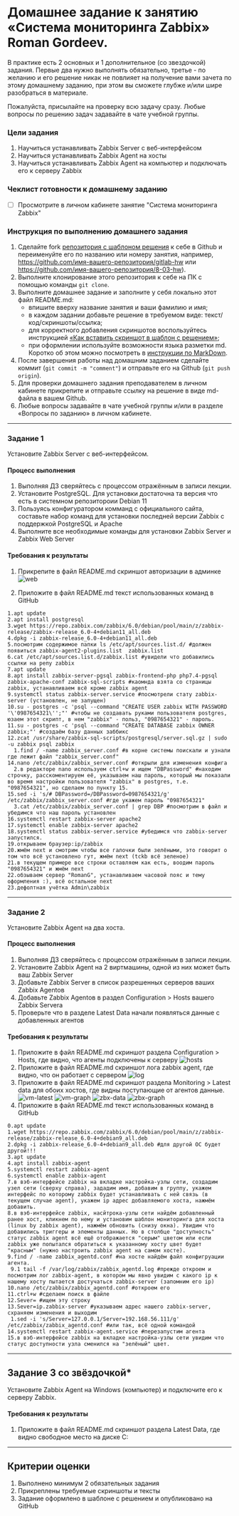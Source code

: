 # Домашнее задание к занятию «Система мониторинга Zabbix» Roman Gordeev.

В практике есть 2 основных и 1 дополнительное (со звездочкой) задания. Первые два нужно выполнять обязательно, третье - по желанию и его решение никак не повлияет на получение вами зачета по этому домашнему заданию, при этом вы сможете глубже и/или шире разобраться в материале. 

Пожалуйста, присылайте на проверку всю задачу сразу. Любые вопросы по решению задач задавайте в чате учебной группы.

### Цели задания
1. Научиться устанавливать Zabbix Server c веб-интерфейсом
2. Научиться устанавливать Zabbix Agent на хосты
3. Научиться устанавливать Zabbix Agent на компьютер и подключать его к серверу Zabbix 

### Чеклист готовности к домашнему заданию
- [ ] Просмотрите в личном кабинете занятие "Система мониторинга Zabbix" 

### Инструкция по выполнению домашнего задания

1. Сделайте fork [репозитория c шаблоном решения](https://github.com/netology-code/sys-pattern-homework) к себе в Github и переименуйте его по названию или номеру занятия, например, https://github.com/имя-вашего-репозитория/gitlab-hw или https://github.com/имя-вашего-репозитория/8-03-hw).
2. Выполните клонирование этого репозитория к себе на ПК с помощью команды `git clone`.
3. Выполните домашнее задание и заполните у себя локально этот файл README.md:
   - впишите вверху название занятия и ваши фамилию и имя;
   - в каждом задании добавьте решение в требуемом виде: текст/код/скриншоты/ссылка;
   - для корректного добавления скриншотов воспользуйтесь инструкцией [«Как вставить скриншот в шаблон с решением»](https://github.com/netology-code/sys-pattern-homework/blob/main/screen-instruction.md);
   - при оформлении используйте возможности языка разметки md. Коротко об этом можно посмотреть в [инструкции по MarkDown](https://github.com/netology-code/sys-pattern-homework/blob/main/md-instruction.md).
4. После завершения работы над домашним заданием сделайте коммит (`git commit -m "comment"`) и отправьте его на Github (`git push origin`).
5. Для проверки домашнего задания преподавателем в личном кабинете прикрепите и отправьте ссылку на решение в виде md-файла в вашем Github.
6. Любые вопросы задавайте в чате учебной группы и/или в разделе «Вопросы по заданию» в личном кабинете.

---

### Задание 1 

Установите Zabbix Server с веб-интерфейсом.

#### Процесс выполнения
1. Выполняя ДЗ сверяйтесь с процессом отражённым в записи лекции.
2. Установите PostgreSQL. Для установки достаточна та версия что есть в системном репозитороии Debian 11
3. Пользуясь конфигуратором комманд с официального сайта, составьте набор команд для установки последней версии Zabbix с поддержкой PostgreSQL и Apache
4. Выполните все необходимые команды для установки Zabbix Server и Zabbix Web Server

#### Требования к результаты 
1. Прикрепите в файл README.md скриншот авторизации в админке
![web](https://github.com/RomanVol1/smon-homeworks/blob/main/zabbix_web_RomanG.jpg)

3. Приложите в файл README.md текст использованных команд в GitHub
```
1.apt update
2.apt install postgresql
3.wget https://repo.zabbix.com/zabbix/6.0/debian/pool/main/z/zabbix-release/zabbix-release_6.0-4+debian11_all.deb
4.dpkg -i zabbix-release_6.0-4+debian11_all.deb
5.посмотрим содержимое папки ls /etc/apt/sources.list.d/ #должен появиться zabbix-agent2-plugins.list  zabbix.list
6.cat /etc/apt/sources.list.d/zabbix.list #увидели что добавились ссылки на репу zabbix
7.apt update
8.apt install zabbix-server-pgsql zabbix-frontend-php php7.4-pgsql zabbix-apache-conf zabbix-sql-scripts #каомнда взята со страницы zabbix, устанавливаем всё кроме zabbix agent
9.systemctl status zabbix-server.service #посмотрели стату zabbix-server (установлен, не запущен)
10.su - postgres -c 'psql --command "CREATE USER zabbix WITH PASSWORD '\'0987654321\'';"' #чтобы не создавать руками пользователя postgres, юзаем этот скрипт, в нем "zabbix" - польз, "0987654321" - пароль.
11.su - postgres -c 'psql --command "CREATE DATABASE zabbix OWNER zabbix;"' #создаём базу данных заббикс
12.zcat /usr/share/zabbix-sql-scripts/postgresql/server.sql.gz | sudo -u zabbix psql zabbix
  1.find / -name zabbix_server.conf #в корне системы поискали и узнали где лежит файл "zabbix_server.conf"
14.nano /etc/zabbix/zabbix_server.conf #открыли для изменения конфига
  2.в редакторе nano используем ctrl+w и ищем "DBPassword" #находим строчку, расскоментируем её, указываем наш пароль, который мы показали во время настройки пользователя "zabbix" в postgres, т.е. "0987654321", но сделаем по пункту 15.
15.sed -i 's/# DBPassword=/DBPassword=0987654321/g' /etc/zabbix/zabbix_server.conf #где укажем пароль "0987654321"
  3.cat /etc/zabbix/zabbix_server.conf | grep DBP #посмотрим в файл и убедимся что наш пароль установлен
16.systemctl restart zabbix-server apache2
17.systemctl enable zabbix-server apache2
18.systemctl status zabbix-server.service #убедимся что zabbix-server запустился.
19.открываем браузер:ip/zabbix
20.жмём next и смотрим чтобы все галочки были зелёными, это говорит о том что всё установлено гут, жмём next (tckb всё зеленое)
21.в текущем примере все строки оставляем как есть, воодим пароль "0987654321" и жмём next
22.обзываем сервер "RomanG", устанавливаем часовой пояс и тему оформления :), всё остальное next
23.дефолтная учётка Admin\zabbix
```


---

### Задание 2 

Установите Zabbix Agent на два хоста.

#### Процесс выполнения
1. Выполняя ДЗ сверяйтесь с процессом отражённым в записи лекции.
2. Установите Zabbix Agent на 2 виртмашины, одной из них может быть ваш Zabbix Server
3. Добавьте Zabbix Server в список разрешенных серверов ваших Zabbix Agentов
4. Добавьте Zabbix Agentов в раздел Configuration > Hosts вашего Zabbix Servera
5. Проверьте что в разделе Latest Data начали появляться данные с добавленных агентов

#### Требования к результаты 
1. Приложите в файл README.md скриншот раздела Configuration > Hosts, где видно, что агенты подключены к серверу
![hosts](https://github.com/RomanVol1/smon-homeworks/blob/main/configuration%20-%20hosts%20%D0%B4%D0%BE%D1%81%D1%82%D1%83%D0%BF%D0%BD%D1%8B.jpg)
2. Приложите в файл README.md скриншот лога zabbix agent, где видно, что он работает с сервером
![log](https://github.com/RomanVol1/smon-homeworks/blob/main/zabbix-agent_log.jpg)
3. Приложите в файл README.md скриншот раздела Monitoring > Latest data для обоих хостов, где видны поступающие от агентов данные.
![vm-latest](https://github.com/RomanVol1/smon-homeworks/blob/main/vm_latest_data.jpg)
![vm-graph](https://github.com/RomanVol1/smon-homeworks/blob/main/vm_graph.jpg)
![zbx-data](https://github.com/RomanVol1/smon-homeworks/blob/main/zabbix-server_latest_data.jpg)
![zbx-graph](https://github.com/RomanVol1/smon-homeworks/blob/main/zabbix-server_graph.jpg)   
4. Приложите в файл README.md текст использованных команд в GitHub
```
0.apt update
1.wget https://repo.zabbix.com/zabbix/6.0/debian/pool/main/z/zabbix-release/zabbix-release_6.0-4+debian9_all.deb
2.dpkg -i zabbix-release_6.0-4+debian9_all.deb #для другой ОС будет другой!!!
3.apt update
4.apt install zabbix-agent
5.systemctl restart zabbix-agent
6.systemctl enable zabbix-agent
7.в вэб-интерфейсе zabbix на вкладке настройка-узлы сети, создадим узел сети (сверху справа), зададим имя, добавим в группу, укажем интерфейс по которому zabbix будет устанавливать с ней связь (в текущем случае agent), укажем ip адрес добавляемого хоста, нажмём добавить.
8.в вэб-интерфейсе zabbix, насйтрока-узлы сети найдём добавленный ранее хост, кликнем по нему и установим шаблон мониторинга для хоста (linux by zabbix agent), нажмём обновить (снизу окна). Увидим что добавились триггеры и элементы данных. Но в столбце "доступность" статус zabbix agent всё ещё отображается "серым" цветом или если zabbix уже попытался обратиться к указанному хосту цвет будет "красным" (нужно настроить zabbix agent на самом хосте).
9.find / -name zabbix_agentd.conf #на хосте найдём файл конфигруации агента.
 9.1 tail -f /var/log/zabbix/zabbix_agentd.log #прежде откроем и посмотрим лог zabbix-agent, в котором мы явно увидим с какого ip к нашему хосту пытается достучаться zabbix-server (запомним его ip)
10.nano /etc/zabbix/zabbix_agentd.conf #откроем его
11.ctrl+w #сделаем поиск в файле
12.Sever= #ищем эту строку
13.Sever=ip.zabbix-server #указываем адрес нашего zabbix-server, схраняем изменения и выходим
 1.sed -i 's/Server=127.0.0.1/Server=192.168.56.111/g' /etc/zabbix/zabbix_agentd.conf #или так, всё одной командой
14.systemctl restart zabbix-agent.service #перезапустим агента
15.в вэб-интерфейсе zabbix на вкладке настройка-узлы сети увидим что статус доступности узла сменился на "зелёный" цвет.
```

---
## Задание 3 со звёздочкой*
Установите Zabbix Agent на Windows (компьютер) и подключите его к серверу Zabbix.

#### Требования к результаты 
1. Приложите в файл README.md скриншот раздела Latest Data, где видно свободное место на диске C:
--- 

## Критерии оценки

1. Выполнено минимум 2 обязательных задания
2. Прикреплены требуемые скриншоты и тексты 
3. Задание оформлено в шаблоне с решением и опубликовано на GitHub



